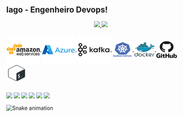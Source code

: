 ## Iago - Engenheiro Devops!
<div align="center">
  <a href="https://github.com/iagogfe">
  <img height="180em" src="https://github-readme-stats.vercel.app/api?username=iagogfe&show_icons=true&theme=dark&include_all_commits=true&count_private=true"/>
  <img height="160em" src="https://github-readme-stats.vercel.app/api/top-langs/?username=iagogfe&layout=compact&langs_count=7&theme=dark"/>
</div>
<div style="display: inline_block"><br>
  <img align="center" alt="AWS" height="80" width="90" src="https://raw.githubusercontent.com/devicons/devicon/master/icons/amazonwebservices/amazonwebservices-original-wordmark.svg">
   <img align="center" alt="Azure" height="80" width="90" src="https://raw.githubusercontent.com/devicons/devicon/master/icons/azure/azure-original-wordmark.svg">
  <img align="center" alt="Kafka" height="80" width="90" src="https://raw.githubusercontent.com/devicons/devicon/master/icons/apachekafka/apachekafka-original-wordmark.svg">
  <img align="center" alt="Kubernertes" height="45" width="55" src="https://raw.githubusercontent.com/devicons/devicon/master/icons/kubernetes/kubernetes-plain-wordmark.svg">
  <img align="center" alt="Docker" height="45" width="55" src="https://raw.githubusercontent.com/devicons/devicon/master/icons/docker/docker-original-wordmark.svg">
  <img align="center" alt="Github" height="45" width="55" src="https://raw.githubusercontent.com/devicons/devicon/master/icons/github/github-original-wordmark.svg">
  <img align="center" alt="Bash" height="45" width="55" src="https://raw.githubusercontent.com/devicons/devicon/master/icons/bash/bash-original.svg">
</div>
  
  ##
 
<div> 
  <a href="https://www.youtube.com/channel/UC_-uuuZbY0AAt9CViNzvc-Q" target="_blank"><img src="https://img.shields.io/badge/YouTube-FF0000?style=for-the-badge&logo=youtube&logoColor=white" target="_blank"></a>
  <a href="https://instagram.com/iagogfe" target="_blank"><img src="https://img.shields.io/badge/-Instagram-%23E4405F?style=for-the-badge&logo=instagram&logoColor=white" target="_blank"></a>
 	<a href="https://www.twitch.tv/iagogfei" target="_blank"><img src="https://img.shields.io/badge/Twitch-9146FF?style=for-the-badge&logo=twitch&logoColor=white" target="_blank"></a>
 <a href="https://discord.gg/wagxzStdcR" target="_blank"><img src="https://img.shields.io/badge/Discord-7289DA?style=for-the-badge&logo=discord&logoColor=white" target="_blank"></a> 
  <a href = "mailto:contatoiagogfe@gmail.com"><img src="https://img.shields.io/badge/-Gmail-%23333?style=for-the-badge&logo=gmail&logoColor=white" target="_blank"></a>
  <a href="https://www.linkedin.com/in/rafaella-ballerini-45875016a" target="_blank"><img src="https://img.shields.io/badge/-LinkedIn-%230077B5?style=for-the-badge&logo=linkedin&logoColor=white" target="_blank"></a> 
 
  ![Snake animation](https://github.com/iagogfe/iagogfe/blob/output/github-contribution-grid-snake.svg)
 
</div>
